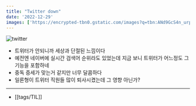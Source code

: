```yaml
---
title: "Twitter down"
date: '2022-12-29'
images: ['https://encrypted-tbn0.gstatic.com/images?q=tbn:ANd9GcS4n_urpJ9XpwOTdzBVbGvactwHrPagYQrTJPYjxfxLGkSyu7nJZVqRVGAeohnPgKMrnKE&usqp=CAU']
---
```

![twitter](https://encrypted-tbn0.gstatic.com/images?q=tbn:ANd9GcS4n_urpJ9XpwOTdzBVbGvactwHrPagYQrTJPYjxfxLGkSyu7nJZVqRVGAeohnPgKMrnKE&usqp=CAU)

- 트위터가 안되니까 세상과 단절된 느낌이다
- 예전엔 네이버에 실시간 검색어 순위라도 있었는데 지금 보니 트위터가 어느정도 그 기능을 포함하네
- 중독 증세가 맞는거 같지만 너무 달콤하다
- 일론형이 트위터 직원들 많이 퇴사시켰는데 그 영향 아닌가?

---
- [[tags/TIL]]